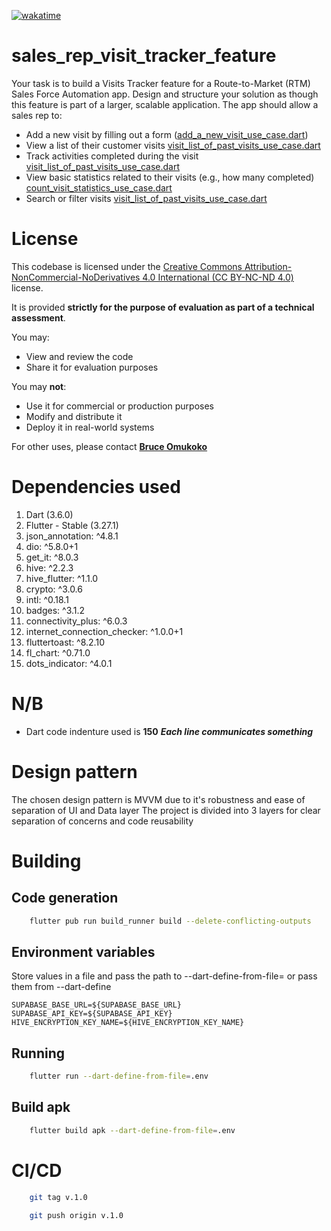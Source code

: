 [![wakatime](https://wakatime.com/badge/user/e508bec6-f1ed-42e9-a365-8c4e69c8dd19/project/cd2034a0-28f1-4885-858e-a6c53b6d69ca.svg)](https://wakatime.com/badge/user/e508bec6-f1ed-42e9-a365-8c4e69c8dd19/project/cd2034a0-28f1-4885-858e-a6c53b6d69ca)

# sales_rep_visit_tracker_feature

Your task is to build a Visits Tracker feature for a Route-to-Market (RTM) Sales Force
Automation app. Design and structure your solution as though this feature is part of a
larger, scalable application.
The app should allow a sales rep to:

* Add a new visit by filling out a
  form ([add_a_new_visit_use_case.dart](lib/domain/use_cases/visit/add_a_new_visit_use_case.dart))
* View a list of their customer
  visits [visit_list_of_past_visits_use_case.dart](lib/domain/use_cases/visit/visit_list_of_past_visits_use_case.dart)
* Track activities completed during the
  visit [visit_list_of_past_visits_use_case.dart](lib/domain/use_cases/visit/visit_list_of_past_visits_use_case.dart)
* View basic statistics related to their visits (e.g., how many
  completed) [count_visit_statistics_use_case.dart](lib/domain/use_cases/visit/count_visit_statistics_use_case.dart)
* Search or filter
  visits [visit_list_of_past_visits_use_case.dart](lib/domain/use_cases/visit/visit_list_of_past_visits_use_case.dart)

# License

This codebase is licensed under
the [Creative Commons Attribution-NonCommercial-NoDerivatives 4.0 International (CC BY-NC-ND 4.0)](https://creativecommons.org/licenses/by-nc-nd/4.0/)
license.

It is provided **strictly for the purpose of evaluation as part of a technical assessment**.

You may:

- View and review the code
- Share it for evaluation purposes

You may **not**:

- Use it for commercial or production purposes
- Modify and distribute it
- Deploy it in real-world systems

For other uses, please contact [**Bruce Omukoko**](https://bruc3balo.github.io)

# Dependencies used

1. Dart (3.6.0)
2. Flutter - Stable (3.27.1)
3. json_annotation: ^4.8.1
4. dio: ^5.8.0+1
5. get_it: ^8.0.3
6. hive: ^2.2.3
7. hive_flutter: ^1.1.0
8. crypto: ^3.0.6
9. intl: ^0.18.1
10. badges: ^3.1.2
11. connectivity_plus: ^6.0.3
12. internet_connection_checker: ^1.0.0+1
13. fluttertoast: ^8.2.10
14. fl_chart: ^0.71.0
15. dots_indicator: ^4.0.1

# N/B
* Dart code indenture used is **150** **_Each line communicates something_**

# Design pattern

The chosen design pattern is MVVM due to it's robustness and ease of separation of UI and Data layer
The project is divided into 3 layers for clear separation of concerns and code reusability

# Building

## Code generation
```bash
    flutter pub run build_runner build --delete-conflicting-outputs
```

## Environment variables
Store values in a file and pass the path to --dart-define-from-file= or pass them from --dart-define
```properties
SUPABASE_BASE_URL=${SUPABASE_BASE_URL}
SUPABASE_API_KEY=${SUPABASE_API_KEY}
HIVE_ENCRYPTION_KEY_NAME=${HIVE_ENCRYPTION_KEY_NAME}
```

## Running
```bash
    flutter run --dart-define-from-file=.env
```

## Build apk
```bash
    flutter build apk --dart-define-from-file=.env
```

# CI/CD
```bash
    git tag v.1.0
```

```bash
    git push origin v.1.0
```